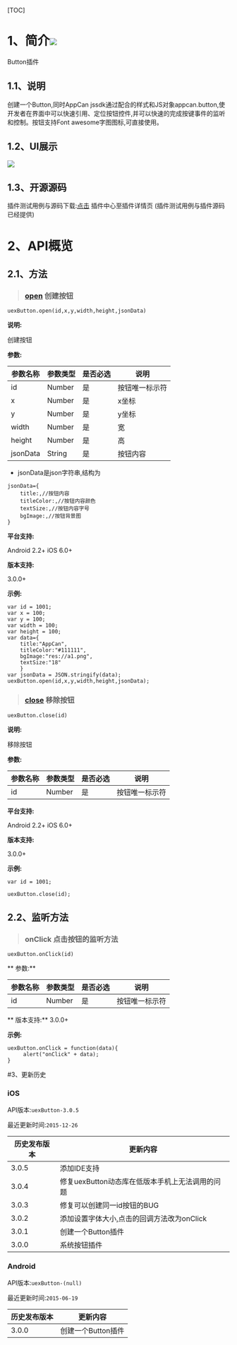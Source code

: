 [TOC]
# 1、简介[![](http://appcan-download.oss-cn-beijing.aliyuncs.com/%E5%85%AC%E6%B5%8B%2Fgf.png)]() 
Button插件
## 1.1、说明
创建一个Button,同时AppCan jssdk通过配合的样式和JS对象appcan.button,使开发者在界面中可以快速引用、定位按钮控件,并可以快速的完成按键事件的监听和控制。按钮支持Font awesome字图图标,可直接使用。
## 1.2、UI展示
  ![](http://newdocx.appcan.cn/docximg/135359g2015q6o16i.png)

## 1.3、开源源码
插件测试用例与源码下载:[点击](http://plugin.appcan.cn/details.html?id=157_index) 插件中心至插件详情页 (插件测试用例与插件源码已经提供)

# 2、API概览

## 2.1、方法
> ### [open](#open)  创建按钮

`uexButton.open(id,x,y,width,height,jsonData)`  

**说明:**

创建按钮    

**参数:**

|参数名称|参数类型 | 是否必选|  说明 |
|-----|-----|-----|----- |
| id | Number | 是 | 按钮唯一标示符 |
| x | Number | 是 | x坐标 |
| y | Number | 是 | y坐标 |
| width | Number | 是 | 宽 |
| height | Number | 是 | 高 |
| jsonData |String | 是 | 按钮内容 |

* jsonData是json字符串,结构为

```
jsonData={
    title:,//按钮内容
    titleColor:,//按钮内容颜色
    textSize:,//按钮内容字号
    bgImage:,//按钮背景图
}
```

**平台支持:**

Android 2.2+
iOS 6.0+

**版本支持:**

3.0.0+

**示例:**

```
var id = 1001;
var x = 100;
var y = 100;
var width = 100;
var height = 100;
var data={
    title:"AppCan",
    titleColor:"#111111",
    bgImage:"res://a1.png",
    textSize:"18"
    }
var jsonData = JSON.stringify(data);
uexButton.open(id,x,y,width,height,jsonData);
```

> ### [close](#close)  移除按钮

`uexButton.close(id)`

**说明:**

移除按钮

**参数:**

|参数名称|参数类型 | 是否必选|  说明 |
|-----|-----|-----|----- |
| id | Number | 是 | 按钮唯一标示符 |

**平台支持:**

Android 2.2+
iOS 6.0+

**版本支持:**

3.0.0+

**示例:**

```
var id = 1001;

uexButton.close(id);
```

## 2.2、监听方法

> ###       onClick 点击按钮的监听方法   

`uexButton.onClick(id)  `

** 参数:**    

|参数名称|参数类型 | 是否必选|  说明 |
|-----|-----|-----|----- |
| id | Number | 是 | 按钮唯一标示符 |

**  版本支持:**
3.0.0+

**示例:**

```
uexButton.onClick = function(data){
     alert("onClick" + data);
}
```
#3、更新历史

### iOS

API版本:`uexButton-3.0.5`

最近更新时间:`2015-12-26`

| 历史发布版本 | 更新内容 |
| ----- | ----- |
| 3.0.5 | 添加IDE支持 |
| 3.0.4 | 修复uexButton动态库在低版本手机上无法调用的问题 |
| 3.0.3 | 修复可以创建同一id按钮的BUG |
| 3.0.2 | 添加设置字体大小,点击的回调方法改为onClick |
| 3.0.1 | 创建一个Button插件 |
| 3.0.0 | 系统按钮插件 |

### Android

API版本:`uexButton-(null)`

最近更新时间:`2015-06-19`

| 历史发布版本 | 更新内容 |
| ----- | ----- |
| 3.0.0 | 创建一个Button插件 |
